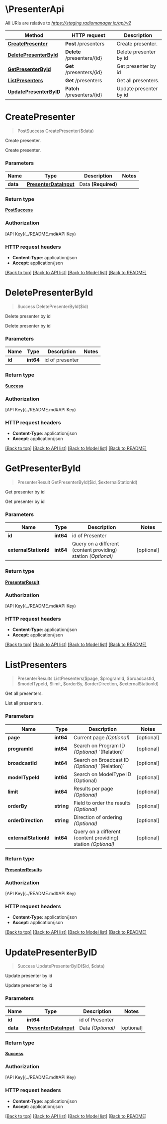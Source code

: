 # \PresenterApi

All URIs are relative to *https://staging.radiomanager.io/api/v2*

Method | HTTP request | Description
------------- | ------------- | -------------
[**CreatePresenter**](PresenterApi.md#CreatePresenter) | **Post** /presenters | Create presenter.
[**DeletePresenterById**](PresenterApi.md#DeletePresenterById) | **Delete** /presenters/{id} | Delete presenter by id
[**GetPresenterById**](PresenterApi.md#GetPresenterById) | **Get** /presenters/{id} | Get presenter by id
[**ListPresenters**](PresenterApi.md#ListPresenters) | **Get** /presenters | Get all presenters.
[**UpdatePresenterByID**](PresenterApi.md#UpdatePresenterByID) | **Patch** /presenters/{id} | Update presenter by id


# **CreatePresenter**
> PostSuccess CreatePresenter($data)

Create presenter.

Create presenter.


### Parameters

Name | Type | Description  | Notes
------------- | ------------- | ------------- | -------------
 **data** | [**PresenterDataInput**](PresenterDataInput.md)| Data **(Required)** | 

### Return type

[**PostSuccess**](PostSuccess.md)

### Authorization

[API Key](../README.md#API Key)

### HTTP request headers

 - **Content-Type**: application/json
 - **Accept**: application/json

[[Back to top]](#) [[Back to API list]](../README.md#documentation-for-api-endpoints) [[Back to Model list]](../README.md#documentation-for-models) [[Back to README]](../README.md)

# **DeletePresenterById**
> Success DeletePresenterById($id)

Delete presenter by id

Delete presenter by id


### Parameters

Name | Type | Description  | Notes
------------- | ------------- | ------------- | -------------
 **id** | **int64**| id of presenter | 

### Return type

[**Success**](Success.md)

### Authorization

[API Key](../README.md#API Key)

### HTTP request headers

 - **Content-Type**: application/json
 - **Accept**: application/json

[[Back to top]](#) [[Back to API list]](../README.md#documentation-for-api-endpoints) [[Back to Model list]](../README.md#documentation-for-models) [[Back to README]](../README.md)

# **GetPresenterById**
> PresenterResult GetPresenterById($id, $externalStationId)

Get presenter by id

Get presenter by id


### Parameters

Name | Type | Description  | Notes
------------- | ------------- | ------------- | -------------
 **id** | **int64**| id of Presenter | 
 **externalStationId** | **int64**| Query on a different (content providing) station *(Optional)* | [optional] 

### Return type

[**PresenterResult**](PresenterResult.md)

### Authorization

[API Key](../README.md#API Key)

### HTTP request headers

 - **Content-Type**: application/json
 - **Accept**: application/json

[[Back to top]](#) [[Back to API list]](../README.md#documentation-for-api-endpoints) [[Back to Model list]](../README.md#documentation-for-models) [[Back to README]](../README.md)

# **ListPresenters**
> PresenterResults ListPresenters($page, $programId, $broadcastId, $modelTypeId, $limit, $orderBy, $orderDirection, $externalStationId)

Get all presenters.

List all presenters.


### Parameters

Name | Type | Description  | Notes
------------- | ------------- | ------------- | -------------
 **page** | **int64**| Current page *(Optional)* | [optional] 
 **programId** | **int64**| Search on Program ID *(Optional)* &#x60;(Relation)&#x60; | [optional] 
 **broadcastId** | **int64**| Search on Broadcast ID *(Optional)* &#x60;(Relation)&#x60; | [optional] 
 **modelTypeId** | **int64**| Search on ModelType ID (Optional) | [optional] 
 **limit** | **int64**| Results per page *(Optional)* | [optional] 
 **orderBy** | **string**| Field to order the results *(Optional)* | [optional] 
 **orderDirection** | **string**| Direction of ordering *(Optional)* | [optional] 
 **externalStationId** | **int64**| Query on a different (content providing) station *(Optional)* | [optional] 

### Return type

[**PresenterResults**](PresenterResults.md)

### Authorization

[API Key](../README.md#API Key)

### HTTP request headers

 - **Content-Type**: application/json
 - **Accept**: application/json

[[Back to top]](#) [[Back to API list]](../README.md#documentation-for-api-endpoints) [[Back to Model list]](../README.md#documentation-for-models) [[Back to README]](../README.md)

# **UpdatePresenterByID**
> Success UpdatePresenterByID($id, $data)

Update presenter by id

Update presenter by id


### Parameters

Name | Type | Description  | Notes
------------- | ------------- | ------------- | -------------
 **id** | **int64**| id of Presenter | 
 **data** | [**PresenterDataInput**](PresenterDataInput.md)| Data *(Optional)* | [optional] 

### Return type

[**Success**](Success.md)

### Authorization

[API Key](../README.md#API Key)

### HTTP request headers

 - **Content-Type**: application/json
 - **Accept**: application/json

[[Back to top]](#) [[Back to API list]](../README.md#documentation-for-api-endpoints) [[Back to Model list]](../README.md#documentation-for-models) [[Back to README]](../README.md)

